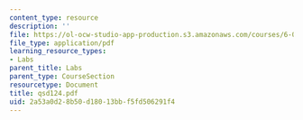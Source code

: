 ```yaml
---
content_type: resource
description: ''
file: https://ol-ocw-studio-app-production.s3.amazonaws.com/courses/6-071j-introduction-to-electronics-signals-and-measurement-spring-2006/2a53a0d28b50d18013bbf5fd506291f4_qsd124.pdf
file_type: application/pdf
learning_resource_types:
- Labs
parent_title: Labs
parent_type: CourseSection
resourcetype: Document
title: qsd124.pdf
uid: 2a53a0d2-8b50-d180-13bb-f5fd506291f4
---
```

